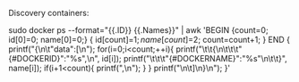 Discovery containers:

sudo docker ps --format="{{.ID}} {{.Names}}" | awk 'BEGIN {count=0; id[0]=0; name[0]=0;} { id[count]=$1; name[count]=$2; count=count+1; } END { printf("{\n\t\"data\":[\n"); for(i=0;i<count;++i){ printf("\t\t{\n\t\t\t\"{#DOCKERID}\":\"%s\",\n", id[i]); printf("\t\t\t\"{#DOCKERNAME}\":\"%s\"\n\t\t}", name[i]); if(i+1<count){ printf(",\n"); } } printf("\n\t]\n}\n"); }'
